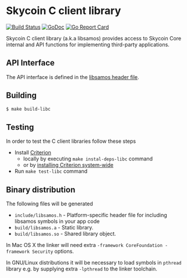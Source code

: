 
# Skycoin C client library

[![Build Status](https://travis-ci.org/samos/samos.svg)](https://travis-ci.org/samos/samos)
[![GoDoc](https://godoc.org/github.com/samoslab/samos?status.svg)](https://godoc.org/github.com/samoslab/samos)
[![Go Report Card](https://goreportcard.com/badge/github.com/samoslab/samos)](https://goreportcard.com/report/github.com/samoslab/samos)

Skycoin C client library (a.k.a libsamos) provides access to Skycoin Core
internal and API functions for implementing third-party applications.

## API Interface

The API interface is defined in the [libsamos header file](/include/libsamos.h).

## Building

```sh
$ make build-libc
```

## Testing

In order to test the C client libraries follow these steps

- Install [Criterion](https://github.com/Snaipe/Criterion)
  * locally by executing `make instal-deps-libc` command
  * or by [installing Criterion system-wide](https://github.com/Snaipe/Criterion#packages)
- Run `make test-libc` command

## Binary distribution

The following files will be generated

- `include/libsamos.h` - Platform-specific header file for including libsamos symbols in your app code
- `build/libsamos.a` - Static library.
- `build/libsamos.so` - Shared library object.

In Mac OS X the linker will need extra `-framework CoreFoundation -framework Security`
options.

In GNU/Linux distributions it will be necessary to load symbols in `pthread`
library e.g. by supplying extra `-lpthread` to the linker toolchain.

